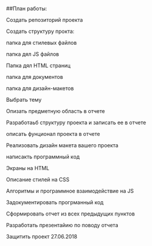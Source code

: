 ##План работы:

Создать репозиторий проекта

Создать структуру прокта:

папка для стилевых файлов

папка дял JS файлов

Папка дял HTML страниц

папка для документов

папка для дизайн-макетов

Выбрать тему

Опизать предметную область в отчете

Разработаьб структуру проекта и записать ее в отчете

описать фунционал проекта в отчете

Реализовать дизайн макета вашего проекта

написакть программный код

Экраны на HTML

Описание стилей на CSS

Алгоритмы и программное взаимодействие на JS

Задокументировать прогрманный код

Сформировать отчет из всех предыдущих пунктов

Разработать презентайию по поводу отчета

Защитить проект 27.06.2018
